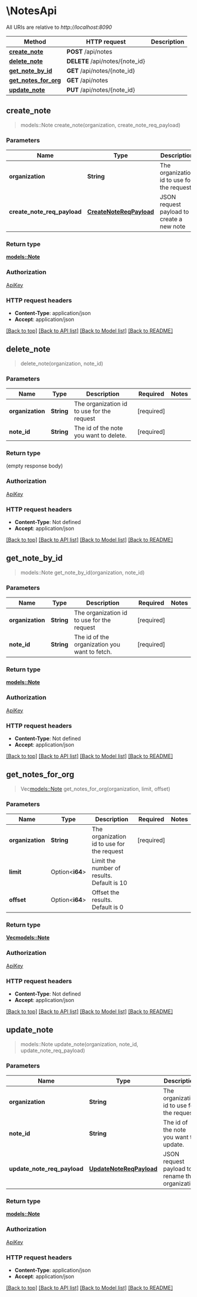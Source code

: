 # \NotesApi

All URIs are relative to *http://localhost:8090*

Method | HTTP request | Description
------------- | ------------- | -------------
[**create_note**](NotesApi.md#create_note) | **POST** /api/notes | 
[**delete_note**](NotesApi.md#delete_note) | **DELETE** /api/notes/{note_id} | 
[**get_note_by_id**](NotesApi.md#get_note_by_id) | **GET** /api/notes/{note_id} | 
[**get_notes_for_org**](NotesApi.md#get_notes_for_org) | **GET** /api/notes | 
[**update_note**](NotesApi.md#update_note) | **PUT** /api/notes/{note_id} | 



## create_note

> models::Note create_note(organization, create_note_req_payload)


### Parameters


Name | Type | Description  | Required | Notes
------------- | ------------- | ------------- | ------------- | -------------
**organization** | **String** | The organization id to use for the request | [required] |
**create_note_req_payload** | [**CreateNoteReqPayload**](CreateNoteReqPayload.md) | JSON request payload to create a new note | [required] |

### Return type

[**models::Note**](Note.md)

### Authorization

[ApiKey](../README.md#ApiKey)

### HTTP request headers

- **Content-Type**: application/json
- **Accept**: application/json

[[Back to top]](#) [[Back to API list]](../README.md#documentation-for-api-endpoints) [[Back to Model list]](../README.md#documentation-for-models) [[Back to README]](../README.md)


## delete_note

> delete_note(organization, note_id)


### Parameters


Name | Type | Description  | Required | Notes
------------- | ------------- | ------------- | ------------- | -------------
**organization** | **String** | The organization id to use for the request | [required] |
**note_id** | **String** | The id of the note you want to delete. | [required] |

### Return type

 (empty response body)

### Authorization

[ApiKey](../README.md#ApiKey)

### HTTP request headers

- **Content-Type**: Not defined
- **Accept**: application/json

[[Back to top]](#) [[Back to API list]](../README.md#documentation-for-api-endpoints) [[Back to Model list]](../README.md#documentation-for-models) [[Back to README]](../README.md)


## get_note_by_id

> models::Note get_note_by_id(organization, note_id)


### Parameters


Name | Type | Description  | Required | Notes
------------- | ------------- | ------------- | ------------- | -------------
**organization** | **String** | The organization id to use for the request | [required] |
**note_id** | **String** | The id of the organization you want to fetch. | [required] |

### Return type

[**models::Note**](Note.md)

### Authorization

[ApiKey](../README.md#ApiKey)

### HTTP request headers

- **Content-Type**: Not defined
- **Accept**: application/json

[[Back to top]](#) [[Back to API list]](../README.md#documentation-for-api-endpoints) [[Back to Model list]](../README.md#documentation-for-models) [[Back to README]](../README.md)


## get_notes_for_org

> Vec<models::Note> get_notes_for_org(organization, limit, offset)


### Parameters


Name | Type | Description  | Required | Notes
------------- | ------------- | ------------- | ------------- | -------------
**organization** | **String** | The organization id to use for the request | [required] |
**limit** | Option<**i64**> | Limit the number of results. Default is 10 |  |
**offset** | Option<**i64**> | Offset the results. Default is 0 |  |

### Return type

[**Vec<models::Note>**](Note.md)

### Authorization

[ApiKey](../README.md#ApiKey)

### HTTP request headers

- **Content-Type**: Not defined
- **Accept**: application/json

[[Back to top]](#) [[Back to API list]](../README.md#documentation-for-api-endpoints) [[Back to Model list]](../README.md#documentation-for-models) [[Back to README]](../README.md)


## update_note

> models::Note update_note(organization, note_id, update_note_req_payload)


### Parameters


Name | Type | Description  | Required | Notes
------------- | ------------- | ------------- | ------------- | -------------
**organization** | **String** | The organization id to use for the request | [required] |
**note_id** | **String** | The id of the note you want to update. | [required] |
**update_note_req_payload** | [**UpdateNoteReqPayload**](UpdateNoteReqPayload.md) | JSON request payload to rename the organization | [required] |

### Return type

[**models::Note**](Note.md)

### Authorization

[ApiKey](../README.md#ApiKey)

### HTTP request headers

- **Content-Type**: application/json
- **Accept**: application/json

[[Back to top]](#) [[Back to API list]](../README.md#documentation-for-api-endpoints) [[Back to Model list]](../README.md#documentation-for-models) [[Back to README]](../README.md)

